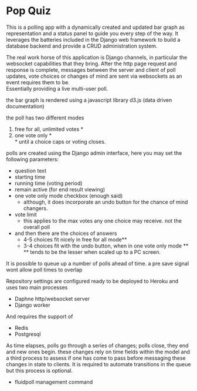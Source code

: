 # Pop Quiz

This is a polling app with a dynamically created and updated bar graph as representation and a status panel to guide you every step of the way. It leverages the batteries included in the Django web framework to build a database backend and provide a CRUD administration system.

The real work horse of this application is Django channels, in particular the websocket capabilities that they bring.
After the http page request and response is complete, messages between the server and client of poll updates,
vote choices or changes of mind are sent via websockets as an event requires them to be.<br/>
Essentially providing a live multi-user poll.

the bar graph is rendered using a javascript library d3.js (data driven documentation)

the poll has two different modes<br/>
<ol>
<li>free for all, unlimited votes &#42;<br/></li>
<li>one vote only &#42;<br/></li>
&#42; until a choice caps or voting closes.
</ol>

polls are created using the Django admin interface, here you may set the following parameters:
- question text
- starting time
- running time (voting period)
- remain active (for end result viewing)
- one vote only mode checkbox (enough said)
	- although, it does incorporate an undo button for the chance of mind changers.
- vote limit
	- this applies to the max votes any one choice may receive. not the overall poll
- and then there are the choices of answers
	- 4-5 choices fit nicely in free for all mode&#42;&#42;
	- 3-4 choices fit with the undo button, when in one vote only mode &#42;&#42;<br/>
    &#42;&#42; tends to be the lesser when scaled up to a PC screen.

It is possible to queue up a number of polls ahead of time. a pre save signal wont allow poll times to overlap

Repository settings are configured ready to be deployed to Heroku and uses two main processes
- Daphne http/websocket server
- Django worker

And requires the support of
- Redis
- Postgresql

As time elapses, polls go through a series of changes; polls close, they end and new ones begin. 
these changes rely on time fields within the model and a third process to assess if one has come to pass before messaging these changes in state to clients.
It is required to automate transitions in the queue but this process is optional.
- fluidpoll management command